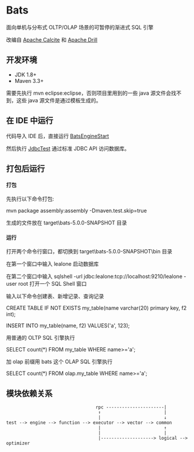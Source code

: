 # Bats

面向单机与分布式 OLTP/OLAP 场景的可暂停的渐进式 SQL 引擎

改编自 [Apache Calcite](https://calcite.apache.org/) 和 [Apache Drill](http://drill.apache.org/)


## 开发环境

* JDK 1.8+
* Maven 3.3+


需要先执行 mvn eclipse:eclipse，否则项目里用到的一些 java 源文件会找不到，这些 java 源文件是通过模板生成的。



## 在 IDE 中运行

代码导入 IDE 后，直接运行 [BatsEngineStart](https://github.com/lealone/Bats/blob/master/bats-test/src/test/java/org/lealone/bats/test/start/BatsEngineStart.java) 

然后执行 [JdbcTest](https://github.com/lealone/Bats/blob/master/bats-test/src/test/java/org/lealone/bats/test/jdbc/JdbcTest.java) 通过标准 JDBC API 访问数据库。



## 打包后运行

#### 打包

先执行以下命令打包:

mvn package assembly:assembly -Dmaven.test.skip=true

生成的文件放在 target\bats-5.0.0-SNAPSHOT 目录


#### 运行

打开两个命令行窗口，都切换到 target\bats-5.0.0-SNAPSHOT\bin 目录

在第一个窗口中输入 lealone 启动数据库

在第二个窗口中输入 sqlshell -url jdbc:lealone:tcp://localhost:9210/lealone -user root 打开一个 SQL Shell 窗口

输入以下命令创建表、新增记录、查询记录

CREATE TABLE IF NOT EXISTS my_table(name varchar(20) primary key, f2 int);

INSERT INTO my_table(name, f2) VALUES('a', 123);

用普通的 OLTP SQL 引擎执行

SELECT count(*) FROM my_table WHERE name>='a';

加 olap 前缀用 bats 这个 OLAP SQL 引擎执行

SELECT count(*) FROM olap.my_table WHERE name>='a';





## 模块依赖关系

```
                                  rpc ----------------------|
                                   ↑                        |
                                   |                        ↓
test --> engine --> function --> executor --> vector --> common
                                   |                        ↑
                                   |                        |
                                   |--------------------> logical --> optimizer
```